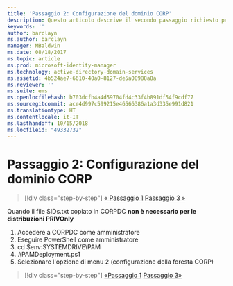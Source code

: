 ```yaml
---
title: 'Passaggio 2: Configurazione del dominio CORP'
description: Questo articolo descrive il secondo passaggio richiesto per configurare il dominio CORP che prevede l'esecuzione di uno script dopo che sids.txt viene copiato in CORPDC.
keywords: ''
author: barclayn
ms.author: barclayn
manager: MBaldwin
ms.date: 08/18/2017
ms.topic: article
ms.prod: microsoft-identity-manager
ms.technology: active-directory-domain-services
ms.assetid: 4b524ae7-6610-40a0-8127-de5a08988a8a
ms.reviewer: ''
ms.suite: ems
ms.openlocfilehash: b703dcfb4a4d59704fd4c33f4b891df54f9cdf77
ms.sourcegitcommit: ace4d997c599215e46566386a1a3d335e991d821
ms.translationtype: HT
ms.contentlocale: it-IT
ms.lasthandoff: 10/15/2018
ms.locfileid: "49332732"
---
```

# <a name="step-2-configuring-the-corp-domain"></a>Passaggio 2: Configurazione del dominio CORP

> [!div class="step-by-step"]
> [« Passaggio 1](sp1-step1-configuring-priv-domain.md)
> [Passaggio 3 »](sp1-step3-installing-configuring-sql.md)

Quando il file SIDs.txt copiato in CORPDC **non è necessario per le distribuzioni PRIVOnly**

1. Accedere a CORPDC come amministratore
2. Eseguire PowerShell come amministratore
3. cd $env:SYSTEMDRIVE\PAM
4. .\PAMDeployment.ps1
5. Selezionare l'opzione di menu 2 (configurazione della foresta CORP)

> [!div class="step-by-step"]
> [«Passaggio 1](sp1-step1-configuring-priv-domain.md)
> [Passaggio 3»](sp1-step3-installing-configuring-sql.md)
